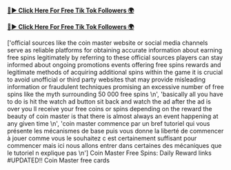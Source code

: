
[**🔴► Click Here For Free Tik Tok Followers 🌍**](https://jimaddadel.github.io/Coin)

[**🔴► Click Here For Free Tik Tok Followers 🌍**](https://jimaddadel.github.io/Coin)




['official sources like the coin master website or social media channels serve as reliable platforms for obtaining accurate information about earning free spins legitimately by referring to these official sources players can stay informed about ongoing promotions events offering free spins rewards and legitimate methods of acquiring additional spins within the game it is crucial to avoid unofficial or third party websites that may provide misleading information or fraudulent techniques promising an excessive number of free spins like the myth surrounding 50 000 free spins \n', 'basically all you have to do is hit the watch ad button sit back and watch the ad after the ad is over you ll receive your free coins or spins depending on the reward the beauty of coin master is that there is almost always an event happening at any given time \n', 'coin master commence par un bref tutoriel qui vous présente les mécanismes de base puis vous donne la liberté de commencer à jouer comme vous le souhaitez c est certainement suffisant pour commencer mais ici nous allons entrer dans certaines des mécaniques que le tutoriel n explique pas \n'] Coin Master Free Spins: Daily Reward links #UPDATED!! Coin Master free cards
